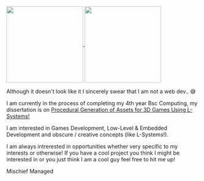<a href="https://github.com/anuraghazra/github-readme-stats">
  <img height=200 align="center" src="https://github-readme-stats.vercel.app/api?username=cogilv25&theme=transparent" />
</a>
<a href="https://github.com/anuraghazra/convoychat">
  <img height=200 align="center" src="https://github-readme-stats.vercel.app/api/top-langs?username=cogilv25&theme=transparent&layout=compact&langs_count=8&card_width=320" />
</a>

Although it doesn't look like it I sincerely swear that I am not a web dev.. 😅

I am currently in the process of completing my 4th year Bsc Computing, my dissertation is on [Procedural Generation of Assets for 3D Games Using L-Systems!](https://github.com/cogilv25/Dissertation)

I am interested in Games Development, Low-Level & Embedded Development and obscure / creative concepts (like L-Systems!).

I am always intrerested in opportunities whether very specific to my interests or otherwise! If you have a cool project you think I might be interested in or you just think I am a cool guy feel free to hit me up!

Mischief Managed
<!--
I'm leaving this here for now in case I need inspiration.... don't judge me!
**cogilv25/cogilv25** is a ✨ _special_ ✨ repository because its `README.md` (this file) appears on your GitHub profile.

Here are some ideas to get you started:

- 🔭 I’m currently working on ...
- 🌱 I’m currently learning ...
- 👯 I’m looking to collaborate on ...
- 🤔 I’m looking for help with ...
- 💬 Ask me about ...
- 📫 How to reach me: ...
- 😄 Pronouns: ...
- ⚡ Fun fact: ...
-->
